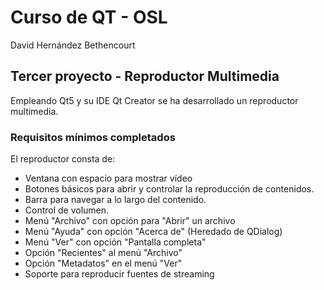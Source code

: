 # Curso de QT - OSL
David Hernández Bethencourt

## Tercer proyecto - Reproductor Multimedia
Empleando Qt5 y su IDE Qt Creator se ha desarrollado un reproductor multimedia.

### Requisitos mínimos completados
El reproductor consta de:

* Ventana con espacio para mostrar vídeo
* Botones básicos para abrir y controlar la reproducción de contenidos.
* Barra para navegar a lo largo del contenido.
* Control de volumen.
* Menú "Archivo" con opción para "Abrir" un archivo
* Menú "Ayuda" con opción "Acerca de" (Heredado de QDialog)
* Menú "Ver" con opción "Pantalla completa"
* Opción "Recientes" al menú "Archivo"
* Opción "Metadatos" en el menú "Ver"
* Soporte para reproducir fuentes de streaming
